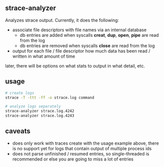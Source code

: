 strace-analyzer
---------------

Analyzes strace output. Currently, it does the following:

- associate file descriptors with file names via an internal database
  - db entries are added when syscalls **creat**, **dup**,  **open**, **pipe** are read from the log
  - db entries are removed when syscalls **close** are read from the log
- output for each file / file descriptor how much data has been read / written in what amount of
  time

later, there will be options on what stats to output in what detail, etc.

usage
-----

```bash
# create logs
strace -T -ttt -ff -o strace.log command

# analyze logs separately
strace-analyzer strace.log.4242
strace-analyzer strace.log.4243
```

caveats
-------

- does only work with traces create with the usage example above, there is no support yet for logs
  that contain output of multiple process ids
- does not parse unfinished / resumed entries, so single-threaded is recommended or else you are
  going to miss a lot of entries
